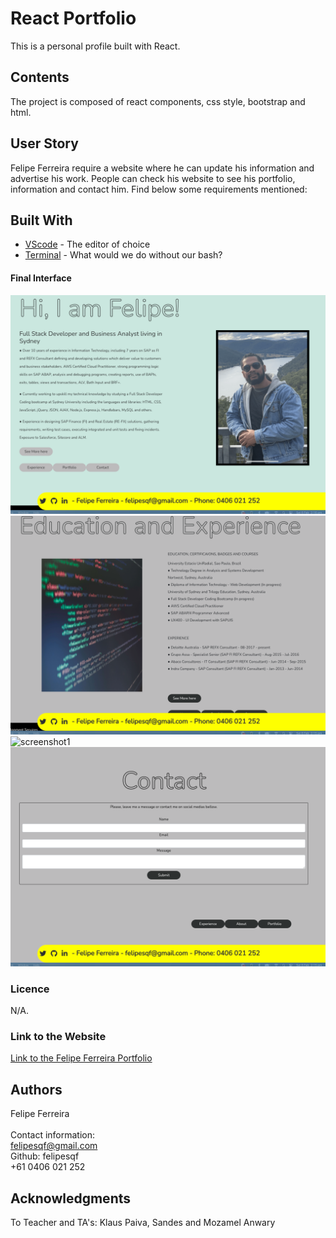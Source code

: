 # React Portfolio
This is a personal profile built with React. 
​
## Contents
The project is composed of react components, css style, bootstrap and html.

## User Story
Felipe Ferreira require a website where he can update his information and advertise his work. People can check his website to see his portfolio, information and contact him. Find below some requirements mentioned:

## Built With
* [VScode](https://code.visualstudio.com/) - The editor of choice
* [Terminal](https://gitforwindows.org/) - What would we do without our bash?
​
#### Final Interface
![screenshot1](https://github.com/felipesqf/felipesqf.github.io/blob/master/public/images/1.png) 
​![screenshot1](https://github.com/felipesqf/felipesqf.github.io/blob/master/public/images/2.png) 
![screenshot1](https://github.com/felipesqf/felipesqf.github.io/blob/master/public/images/3png)
![screenshot1](https://github.com/felipesqf/felipesqf.github.io/blob/master/public/images/4.png)


### Licence
N/A.
​
### Link to the Website
<a href="https://felipesqf.github.io/">Link to the Felipe Ferreira Portfolio</a>

## Authors
Felipe Ferreira  <br><br>
Contact information:<br>
felipesqf@gmail.com<br>
Github: felipesqf<br>
+61 0406 021 252
​​  
## Acknowledgments
To Teacher and TA's:
Klaus Paiva, Sandes and Mozamel Anwary
